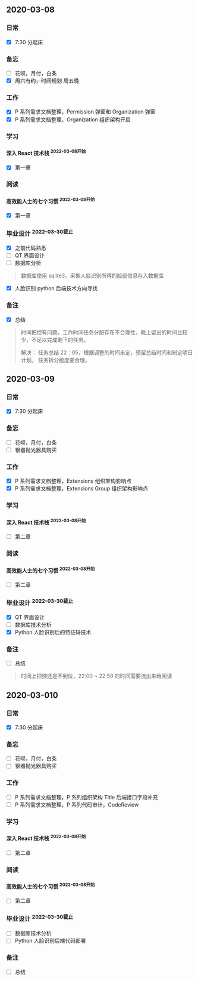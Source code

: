 ## 2020-03-08

### 日常

- [x] 7:30 分起床

### 备忘

- [ ] 花呗，月付，白条
- [x] ~~周六有约，时间规划~~ 周五晚

### 工作

- [x] P 系列需求文档整理，Permission 弹窗和 Organization 弹窗
- [x] P 系列需求文档整理，Organization 组织架构开启

### 学习

#### 深入 React 技术栈 <sup>2022-03-08开始</sup>

- [x] 第一章

### 阅读

#### 高效能人士的七个习惯 <sup>2022-03-08开始</sup>
- [x]  第一章

### 毕业设计 <sup>2022-03-30截止</sup>

- [x] 之前代码熟悉
- [ ] QT 界面设计
- [ ] 数据库分析

> 数据库使用 sqlite3，采集人脸识别所得的脸部信息存入数据库

- [x] 人脸识别 python 后端技术方向寻找

### 备注

- [x] 总结

> 时间把控有问题，工作时间任务分配存在不合理性，晚上留出的时间比较少，不足以完成剩下的任务。
> 
> 解决：
> 任务总结 22：05，根据调整的时间来定，预留总结时间和制定明日计划。
> 任务拆分细度要合理。


## 2020-03-09

### 日常

- [x] 7:30 分起床

### 备忘

- [ ] 花呗，月付，白条
- [ ] 银器抛光器具购买

### 工作

- [x] P 系列需求文档整理，Extensions 组织架构影响点
- [x] P 系列需求文档整理，Extensions Group 组织架构影响点

### 学习

#### 深入 React 技术栈 <sup>2022-03-08开始</sup>

- [ ] 第二章

### 阅读

#### 高效能人士的七个习惯 <sup>2022-03-08开始</sup>
- [ ]  第二章

### 毕业设计 <sup>2022-03-30截止</sup>

- [x] QT 界面设计
- [ ] 数据库技术分析
- [x] Python 人脸识别后的特征码技术

### 备注

- [ ] 总结
> 时间上把控还是不到位，22:00 ~ 22:50 的时间需要流出来给阅读

## 2020-03-010

### 日常

- [x] 7:30 分起床

### 备忘

- [ ] 花呗，月付，白条
- [ ] 银器抛光器具购买

### 工作

- [ ] P 系列需求文档整理，P 系列组织架构 Title 后端接口字段补充
- [ ] P 系列需求文档整理，P 系列代码审计，CodeReview

### 学习

#### 深入 React 技术栈 <sup>2022-03-08开始</sup>

- [ ] 第二章

### 阅读

#### 高效能人士的七个习惯 <sup>2022-03-08开始</sup>
- [ ]  第二章

### 毕业设计 <sup>2022-03-30截止</sup>

- [ ] 数据库技术分析
- [ ] Python 人脸识别后端代码部署

### 备注

- [ ] 总结
